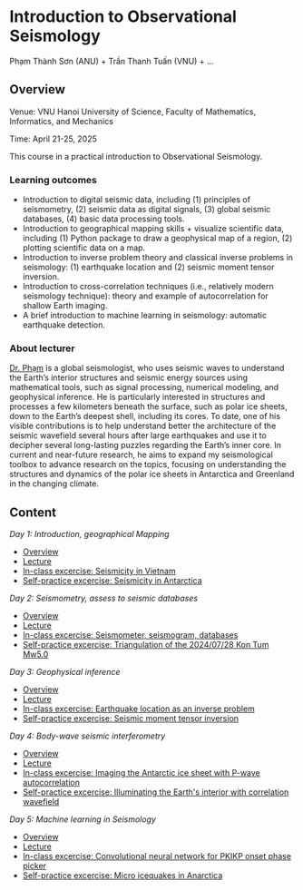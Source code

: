 # Introduction to Observational Seismology

Phạm Thành Sơn (ANU) + Trần Thanh Tuấn (VNU) + ...

## Overview

Venue: VNU Hanoi University of Science, Faculty of Mathematics, Informatics, and Mechanics

Time: April 21-25, 2025

This course in a practical introduction to Observational Seismology. 

### Learning outcomes
* Introduction to digital seismic data, including (1) principles of seismometry, (2) seismic data as digital signals, (3) global seismic databases, (4) basic data processing tools. 
* Introduction to geographical mapping skills + visualize scientific data, including (1) Python package to draw a geophysical map of a region, (2) plotting scientific data on a map.
* Introduction to inverse problem theory and classical inverse problems in seismology: (1) earthquake location and (2) seismic moment tensor inversion. 
* Introduction to cross-correlation techniques (i.e., relatively modern seismology technique): theory and example of autocorrelation for shallow Earth imaging.
* A brief introduction to machine learning in seismology: automatic earthquake detection. 

### About lecturer
[Dr. Phạm](https://www.tsonpham.net/) is a global seismologist, who uses seismic waves to understand the Earth’s interior structures and seismic energy sources using mathematical tools, such as signal processing, numerical modeling, and geophysical inference. He is particularly interested in structures and processes a few kilometers beneath the surface, such as polar ice sheets, down to the Earth’s deepest shell, including its cores. To date, one of his visible contributions is to help understand better the architecture of the seismic wavefield several hours after large earthquakes and use it to decipher several long-lasting puzzles regarding the Earth’s inner core. In current and near-future research, he aims to expand my seismological toolbox to advance research on the topics, focusing on understanding the structures and dynamics of the polar ice sheets in Antarctica and Greenland in the changing climate. 

## Content

*Day 1: Introduction, geographical Mapping*
* [Overview](Day1/note.txt)
* [Lecture]()
* [In-class excercise: Seismicity in Vietnam](Day1/D1_Lab.ipynb)
* [Self-practice excercise: Seismicity in Antarctica](Day1/D1_Prac.ipynb)

*Day 2: Seismometry, assess to seismic databases*
* [Overview](Day2/note.txt)
* [Lecture]()
* [In-class excercise: Seismometer, seismogram, databases](Day2/D2_Lab.ipynb)
* [Self-practice excercise: Triangulation of the 2024/07/28 Kon Tum Mw5.0](Day2/D2_Prac.ipynb)

*Day 3: Geophysical inference*
* [Overview](Day3/note.txt)
* [Lecture]()
* [In-class excercise: Earthquake location as an inverse problem](Day3/D3_Lab.ipynb)
* [Self-practice excercise: Seismic moment tensor inversion](Day3/D3_Prac.ipynb)

*Day 4: Body-wave seismic interferometry*
* [Overview](Day4/note.txt)
* [Lecture]()
* [In-class excercise: Imaging the Antarctic ice sheet with P-wave autocorrelation](Day4/D4_Lab.ipynb)
* [Self-practice excercise: Illuminating the Earth's interior with correlation wavefield](Day4/D4_Prac.ipynb)

*Day 5: Machine learning in Seismology*
* [Overview](Day5/note.txt)
* [Lecture]()
* [In-class excercise: Convolutional neural network for PKIKP onset phase picker](Day5/D5_Lab.ipynb)
* [Self-practice excercise: Micro icequakes in Anarctica](Day5/D5_Prac.ipynb)